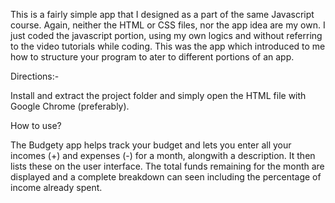 This is a fairly simple app that I designed as a part of the same Javascript course. Again, neither the HTML or CSS files, nor the app idea are my own. I just coded the javascript portion, using my own logics and without referring to the video tutorials while coding. This was the app which introduced to me how to structure your program to ater to different portions of an app.

Directions:- 

Install and extract the project folder and simply open the HTML file with Google Chrome (preferably).

How to use?

The Budgety app helps track your budget and lets you enter all your incomes (+) and expenses (-) for a month, alongwith a description. It then lists these on the user interface. The total funds remaining for the month are displayed and a complete breakdown can seen including the percentage of income already spent.
